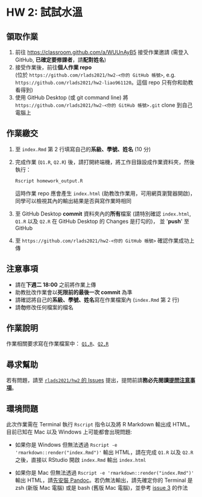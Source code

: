 # HW 2: 試試水溫

## 領取作業

1. 前往 <https://classroom.github.com/a/WUUnAyB5> 接受作業邀請 (需登入 GitHub, **已確定要修課者**，請**配對姓名**)
1. 接受作業後，前往**個人作業 repo**  
(位於 `https://github.com/rlads2021/hw2-<你的 GitHub 帳號>`, e.g. `https://github.com/rlads2021/hw2-liao961120`。這個 repo 只有你和助教看得到)
1. 使用 GitHub Desktop (或 git command line) 將 `https://github.com/rlads2021/hw2-<你的 GitHub 帳號>.git` clone 到自己電腦上

## 作業繳交

1. 至 `index.Rmd` 第 2 行填寫自己的**系級、學號、姓名**  (10 分)

2. 完成作業 (`Q1.R`, `Q2.R`) 後，請打開終端機，將工作目錄設成作業資料夾，然後執行：

    ```sh
    Rscript homework_output.R
    ```

    這時作業 repo 應會產生 `index.html` (助教改作業用，可用網頁瀏覽器開啟)，
    同學可以檢視其內的輸出結果是否與寫作業時相同

3. 至 GitHub Desktop **commit** 資料夾內的**所有**檔案
   (請特別確認 `index.html`, `Q1.R` 以及 `Q2.R` 在 GitHub Desktop 的 Changes 是打勾的)，
   並 '**push**' 至 GitHub

4. 至 `https://github.com/rlads2021/hw2-<你的 GitHub 帳號>` 確認作業成功上傳


## 注意事項

- 請在**下週二 18:00** 之前將作業上傳
- 助教批改作業會以**死限前的最後一次 commit** 為準
- 請確認將自己的**系級、學號、姓名**寫在作業檔案內 (`index.Rmd` 第 2 行)
- 請**勿**修改任何檔案的檔名


## 作業說明

作業相關要求寫在作業檔案中： [`Q1,R`](./Q1.R)、[`Q2,R`](./Q2.R) 


## 尋求幫助

若有問題，請至 [`rlads2021/hw2` 的 Issues](https://github.com/rlads2021/hw2/issues) 提出，提問前請**務必先閱讀[提問注意事項](https://lopentu.github.io/rlads2021/lab/#qa-guide)**。


## 環境問題

此次作業需在 Terminal 執行 `Rscript` 指令以及將 R Markdown 輸出成 HTML。目前已知在 Mac 以及 Windows 上可能都會出現問題:

- 如果你是 Windows 但無法透過 `Rscript -e 'rmarkdown::render("index.Rmd")'` 輸出 HTML，請在完成 `Q1.R` 以及 `Q2.R` 之後，直接以 RStudio 開啟 `index.Rmd` 輸出 `index.html`

- 如果你是 Mac 但無法透過 `Rscript -e 'rmarkdown::render("index.Rmd")'` 輸出 HTML，請[先安裝 Pandoc](https://pandoc.org/installing.html)。若仍無法輸出，請先確定你的 Terminal 是 zsh (新版 Mac 電腦) 或是 bash (舊版 Mac 電腦)，並參考 [issue 3](https://github.com/rlads2021/hw2/issues/3) 的作法